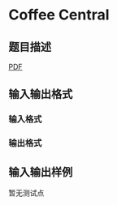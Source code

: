 # Coffee Central

## 题目描述

[problemUrl]: https://uva.onlinejudge.org/index.php?option=com_onlinejudge&Itemid=8&category=246&page=show_problem&problem=3546

[PDF](https://uva.onlinejudge.org/external/11/p1105.pdf)

## 输入输出格式

### 输入格式

### 输出格式

## 输入输出样例

暂无测试点

